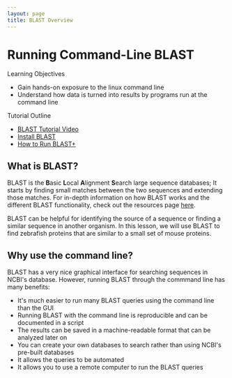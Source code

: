 ```yaml
---
layout: page
title: BLAST Overview
---
```



# Running Command-Line BLAST

Learning Objectives

- Gain hands-on exposure to the linux command line
- Understand how data is turned into results by programs run at the command line

Tutorial Outline

- [BLAST Tutorial Video](../BLAST-Command-Line/BLAST1.md)
- [Install BLAST](../BLAST-Command-Line/BLAST2.md)
- [How to Run BLAST+](../BLAST-Command-Line/BLAST3.md)





## What is BLAST?

BLAST is the **B**asic **L**ocal **A**lignment **S**earch large sequence databases; It starts by finding small matches between the two sequences and extending those matches.  For in-depth information on how BLAST works and the different BLAST functionality, check out the resources page [here](https://blast.ncbi.nlm.nih.gov/Blast.cgi).

BLAST can be helpful for identifying the source of a sequence or finding a similar sequence in another organism.  In this lesson, we will use BLAST to find zebrafish proteins that are similar to a small set of mouse proteins.

## Why use the command line?
BLAST has a very nice graphical interface for searching sequences in NCBI's database.
However, running BLAST through the commmand line has many benefits:


  * It's much easier to run many BLAST queries using the command line than the GUI
  * Running BLAST with the command line is reproducible and can be documented in a script
  * The results can be saved in a machine-readable format that can be analyzed later on
  * You can create your own databases to search rather than using NCBI's pre-built databases
  * It allows the queries to be automated
  * It allows you to use a remote computer to run the BLAST queries
  
